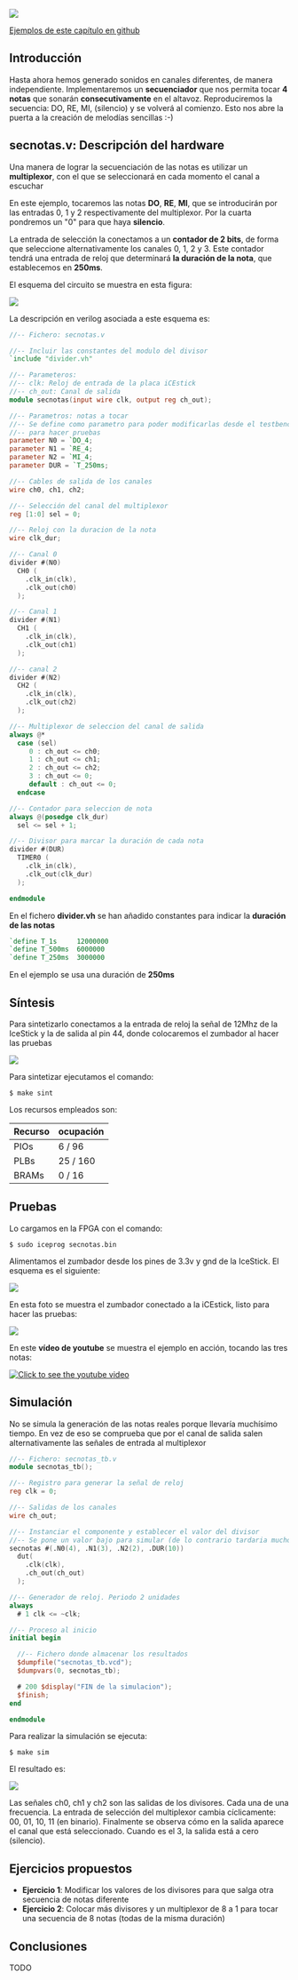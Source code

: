 ![](https://github.com/Obijuan/open-fpga-verilog-tutorial/raw/master/tutorial/ICESTICK/T19-secnotas/images/secnotas-1.png)

[Ejemplos de este capítulo en github](https://github.com/Obijuan/open-fpga-verilog-tutorial/tree/master/tutorial/ICESTICK/T19-secnotas)

## Introducción
Hasta ahora hemos generado sonidos en canales diferentes, de manera independiente.  Implementaremos un **secuenciador** que nos permita tocar **4 notas** que sonarán **consecutivamente** en el altavoz. Reproduciremos la secuencia: DO, RE, MI, (silencio) y se volverá al comienzo. Esto nos abre la puerta a la creación de melodías sencillas :-)

## secnotas.v: Descripción del hardware
Una manera de lograr la secuenciación de las notas es utilizar un **multiplexor**, con el que se seleccionará en cada momento el canal a escuchar

En este ejemplo, tocaremos las notas **DO**, **RE**, **MI**, que se introducirán por las entradas 0, 1 y 2 respectivamente del multiplexor. Por la cuarta pondremos un "0" para que haya **silencio**.

La entrada de selección la conectamos a un **contador de 2 bits**, de forma que seleccione alternativamente los canales 0, 1, 2 y 3. Este contador tendrá una entrada de reloj que determinará **la duración de la nota**, que establecemos en **250ms**.

El esquema del circuito se muestra en esta figura:

![](https://github.com/Obijuan/open-fpga-verilog-tutorial/raw/master/tutorial/ICESTICK/T19-secnotas/images/secnotas-2.png)

La descripción en verilog asociada a este esquema es:

``` verilog 
//-- Fichero: secnotas.v

//-- Incluir las constantes del modulo del divisor
`include "divider.vh"

//-- Parameteros:
//-- clk: Reloj de entrada de la placa iCEstick
//-- ch_out: Canal de salida
module secnotas(input wire clk, output reg ch_out);

//-- Parametros: notas a tocar
//-- Se define como parametro para poder modificarlas desde el testbench
//-- para hacer pruebas
parameter N0 = `DO_4;
parameter N1 = `RE_4;
parameter N2 = `MI_4;
parameter DUR = `T_250ms;

//-- Cables de salida de los canales
wire ch0, ch1, ch2;

//-- Selección del canal del multiplexor
reg [1:0] sel = 0;

//-- Reloj con la duracion de la nota
wire clk_dur;

//-- Canal 0
divider #(N0)
  CH0 (
    .clk_in(clk),
    .clk_out(ch0)
  );

//-- Canal 1
divider #(N1)
  CH1 (
    .clk_in(clk),
    .clk_out(ch1)
  );

//-- canal 2
divider #(N2)
  CH2 (
    .clk_in(clk),
    .clk_out(ch2)
  );

//-- Multiplexor de seleccion del canal de salida
always @*
  case (sel)
     0 : ch_out <= ch0;
     1 : ch_out <= ch1;
     2 : ch_out <= ch2;
     3 : ch_out <= 0;
     default : ch_out <= 0;
  endcase

//-- Contador para seleccion de nota
always @(posedge clk_dur)
  sel <= sel + 1;

//-- Divisor para marcar la duración de cada nota
divider #(DUR)
  TIMER0 (
    .clk_in(clk),
    .clk_out(clk_dur)
  );

endmodule
```
En el fichero **divider.vh** se han añadido constantes para indicar la **duración de las notas**

```verilog
`define T_1s     12000000
`define T_500ms  6000000
`define T_250ms  3000000
```
En el ejemplo se usa una duración de **250ms** 

## Síntesis

Para sintetizarlo conectamos a la entrada de reloj la señal de 12Mhz de la IceStick y la de salida al pin 44, donde colocaremos el zumbador al hacer las pruebas

![](https://github.com/Obijuan/open-fpga-verilog-tutorial/raw/master/tutorial/ICESTICK/T19-secnotas/images/secnotas-1.png)

Para sintetizar ejecutamos el comando:

    $ make sint

Los recursos empleados son:

| Recurso  | ocupación
|----------|-----------
|PIOs      | 6 / 96
|PLBs      | 25 / 160
|BRAMs     | 0 / 16

## Pruebas

Lo cargamos en la FPGA con el comando:

    $ sudo iceprog secnotas.bin

Alimentamos el zumbador desde los pines de 3.3v y gnd de la IceStick. El esquema es el siguiente: 

![](https://github.com/Obijuan/open-fpga-verilog-tutorial/raw/master/tutorial/ICESTICK/T19-secnotas/images/secnotas-3.png)

En esta foto se muestra el zumbador conectado a la iCEstick, listo para hacer las pruebas:

![](https://github.com/Obijuan/open-fpga-verilog-tutorial/raw/master/tutorial/ICESTICK/T19-secnotas/images/secnotas-4.png)

En este **vídeo de youtube** se muestra el ejemplo en acción, tocando las tres notas:

[![Click to see the youtube video](http://img.youtube.com/vi/iSH8HCGW-l0/0.jpg)](https://www.youtube.com/watch?v=iSH8HCGW-l0)

## Simulación
No se simula la generación de las notas reales porque llevaría muchísimo tiempo. En vez de eso se comprueba que por el canal de salida salen alternativamente las señales de entrada al multiplexor

```verilog
//-- Fichero: secnotas_tb.v
module secnotas_tb();

//-- Registro para generar la señal de reloj
reg clk = 0;

//-- Salidas de los canales
wire ch_out;

//-- Instanciar el componente y establecer el valor del divisor
//-- Se pone un valor bajo para simular (de lo contrario tardaria mucho)
secnotas #(.N0(4), .N1(3), .N2(2), .DUR(10))
  dut(
    .clk(clk),
    .ch_out(ch_out)
  );

//-- Generador de reloj. Periodo 2 unidades
always 
  # 1 clk <= ~clk;

//-- Proceso al inicio
initial begin

  //-- Fichero donde almacenar los resultados
  $dumpfile("secnotas_tb.vcd");
  $dumpvars(0, secnotas_tb);

  # 200 $display("FIN de la simulacion");
  $finish;
end

endmodule
```
Para realizar la simulación se ejecuta:

    $ make sim

El resultado es:

![](https://github.com/Obijuan/open-fpga-verilog-tutorial/raw/master/tutorial/ICESTICK/T19-secnotas/images/T19-secnotas-sim-1.png)

Las señales ch0, ch1 y ch2 son las salidas de los divisores. Cada una de una frecuencia. La entrada de selección del multiplexor cambia cíclicamente: 00, 01, 10, 11 (en binario). Finalmente se observa cómo en la salida aparece el canal que está seleccionado. Cuando es el 3, la salida está a cero (silencio). 

## Ejercicios propuestos
* **Ejercicio 1**: Modificar los valores de los divisores para que salga otra secuencia de notas diferente
* **Ejercicio 2**: Colocar más divisores y un multiplexor de 8 a 1 para tocar una secuencia de 8 notas (todas de la misma duración)

## Conclusiones
TODO
